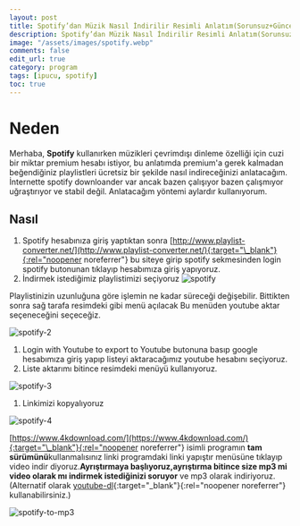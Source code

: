 ```yaml
---
layout: post
title: Spotify’dan Müzik Nasıl İndirilir Resimli Anlatım(Sorunsuz+Güncel)
description: Spotify’dan Müzik Nasıl İndirilir Resimli Anlatım(Sorunsuz+Güncel)
image: "/assets/images/spotify.webp"
comments: false
edit_url: true
category: program
tags: [ipucu, spotify]
toc: true
---
```


# Neden

Merhaba, **Spotify** kullanırken müzikleri çevrimdışı dinleme özelliği için cuzi bir miktar premium hesabı istiyor, bu anlatımda premium'a gerek kalmadan beğendiğiniz playlistleri ücretsiz bir şekilde nasıl indireceğinizi anlatacağım. İnternette spotify downloander var ancak bazen çalışıyor bazen çalışmıyor uğraştırıyor ve stabil değil. Anlatacağım yöntemi aylardır kullanıyorum.

<!-- excerpt separator -->

## Nasıl

1.  Spotify hesabınıza giriş yaptıktan sonra [http://www.playlist-converter.net/](http://www.playlist-converter.net/){:target="\_blank"}{:rel="noopener noreferrer"} bu siteye girip spotify sekmesinden login spotify butonunan tıklayıp hesabımıza giriş yapıyoruz.
2.  İndirmek istediğimiz playlistimizi seçiyoruz
    ![spotify](/assets/images/spotify.webp)

Playlistinizin uzunluğuna göre işlemin ne kadar süreceği değişebilir. Bittikten sonra sağ tarafa resimdeki gibi menü açılacak Bu menüden youtube aktar seçeneceğini seçeceğiz.

![spotify-2](/assets/images/spotify-2.webp)

1.  Login with Youtube to export to Youtube butonuna basıp google hesabımıza giriş yapıp listeyi aktaracağımız youtube hesabını seçiyoruz.
2.  Liste aktarımı bitince resimdeki menüyü kullanıyoruz.

![spotify-3](/assets/images/spotify-3.webp)

1.  Linkimizi kopyalıyoruz

![spotify-4](/assets/images/spotify-4.webp)

[https://www.4kdownload.com/](https://www.4kdownload.com/){:target="\_blank"}{:rel="noopener noreferrer"} isimli programın **tam sürümünü**kullanmalısınız linki programdaki linki yapıştır menüsüne tıklayıp video indir diyoruz.**Ayrıştırmaya başlıyoruz,ayrıştırma bitince size mp3 mi video olarak mı indirmek istediğinizi soruyor** ve mp3 olarak indiriyoruz.(Alternatif olarak [youtube-dl](https://github.com/ytdl-org/youtube-dl){:target="\_blank"}{:rel="noopener noreferrer"} kullanabilirsiniz.)

![spotify-to-mp3](/assets/images/spotify-5.webp)
